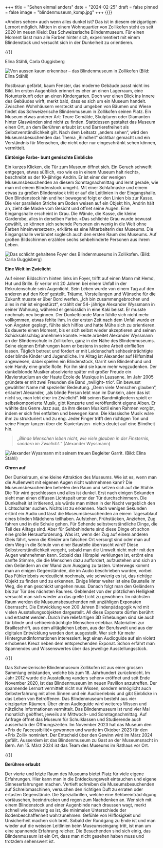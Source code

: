+++
title = "Sehen einmal anders"
date = "2024-02-25"
draft = false
pinned = false
image = "blindenmuseum_komp.jpg"
+++
{{</lead>}}

«Anders sehen» auch wenn alles dunkel ist? Das ist in diesem einzigartigen Lernort möglich. Mitten in einem Wohnquartier von Zollikofen steht es seit 2020 im neuen Kleid: Das Schweizerische Blindenmuseum. Für einen Moment lässt man alle Farben hinter sich, experimentiert mit einem Blindenstock und versucht sich in der Dunkelheit zu orientieren. 

{{</lead>}}

Elina Stähli, Carla Guggisberg

![Von aussen kaum erkennbar – das Blindenmuseum in Zollikofen (Bild: Elina Stähli)](blindenmuseum_komp.jpg)

Rostbraun gefärbt, kaum Fenster, das moderne Gebäude passt nicht ins Bild. Im ersten Augenblick erinnert es eher an einen Lagerraum, eine Notunterkunft oder an einen Kindergarten. Doch wer einen Blick ins Innere des Gebäudes wirft, merkt bald, dass es sich um ein Museum handelt. Zwischen Wohnhäusern versteckt und umgeben von Bäumen und Wiese findet das Schweizerische Blindenmuseum in Zollikofen seinen Platz. Ein Museum etwas anderer Art: Teure Gemälde, Skulpturen oder Diamanten hinter Glaswänden sind nicht zu finden. Stattdessen gestaltet das Museum einen Ort, an dem Berühren erlaubt ist und Barrierefreiheit als Selbstverständlichkeit gilt.  Nach dem Leitsatz „anders sehen“, wird den Museumsbesuchenden das Thema „Blindheit“ sichtbar gemacht und ein Verständnis für Menschen, die nicht oder nur eingeschränkt sehen können, vermittelt.

**Eintönige Farbe- bunt gemischte Einblicke**

Ein kurzes Klicken, die Tür zum Museum öffnet sich. Ein Geruch schweift entgegen, etwas süßlich, «so wie es in einem Museum halt riecht», beschreibt es der 10-jährige Andrin. Er ist einer der wenigen Museumsbesuchenden an diesem Sonntagnachmittag und lernt gerade, wie man mit einem Blindenstock umgeht. Mit einer Schlafmaske und einem etwas zu großen Blindenstock tritt er auf die Leitlinien in der Eingangshalle. Den Blindenstock hin und her bewegend folgt er den Linien bis zur Kasse. Die vier parallelen Striche am Boden weisen auf ein Objekt hin, Andrin hält an, zieht die Maske vom Gesicht und öffnet seine Augen. Eine Eingangshalle erscheint in Grau. Die Wände, die Kasse, die kleine Garderobe, alles in derselben Farbe. «Das schlichte Grau wurde bewusst gewählt, so können sich sehende Personen ein wenig in die Welt ohne Farben hineinversetzen», erklärte es eine Mitarbeiterin des Museums. Die Eingangshalle verbindet sogleich auch den ersten Raum des Museums. Auf großen Bildschirmen erzählen sechs sehbehinderte Personen aus ihrem Leben.

![Das schlicht gehaltene Foyer des Blindenmuseums in Zollikofen. (Bild: Carla Guggisberg)](foyer.jpg)

**Eine Welt im Zwielicht** 

Auf einem Bildschirm hinten links im Foyer, trifft auf einen Mann mit Hemd, Hut und Brille. Er verlor mit 20 Jahren bei einem Unfall in der Rekrutenschule sein Augenlicht. Sein Leben wurde von einem Tag auf den anderen auf den Kopf gestellt. Träume, Vorstellungen und Wünsche für die Zukunft musste er über Bord werfen. „Ich bin zusammengebrochen und alles in mir ist eingestürzt“, erzählt der 54- jährige Alexander Wyssmann in seiner Wohnung, während er genüsslich in eine Kaki beisst. Er musste nochmals neu beginnen. Der Dunkelblonde Mann fühlte sich nicht mehr vollkommen, etwas fehlte ihm. In der ersten Zeit nach dem Unfall wurde er von Ängsten geplagt, fühlte sich hilflos und hatte Mühe sich zu orientieren. Es dauerte einen Moment, bis er sich selbst wieder akzeptieren und seinen Schicksalsschlag annehmen konnte.
Heute arbeitet Alexander Wyssmann an der Blindenschule in Zollikofen, ganz in der Nähe des Blindenmuseums. Seine eigenen Erfahrungen kann er bestens in seine Arbeit einfließen lassen. Täglich betreut und fördert er mit Leidenschaft sehbeeinträchtigte oder blinde Kinder und Jugendliche. Im Alltag ist Alexander auf Hilfsmittel angewiesen, dabei spielen ein Blindenstock, Garrit sein Blindenhund und sein Handy eine große Rolle. Für ihn sind sie kaum mehr wegzudenken.
Der dunkelblonde Musiker absolvierte später mit großer Freude ein Klavierstudium an der Haute École de Musique in Lausanne. Im Jahr 2005 gründete er mit zwei Freunden die Band „twilight- trio“. Ein bewusst gewählter Name mit spezieller Bedeutung. „Denn viele Menschen glauben“, erläutert Alexander, „als blinde Person lebt man im Dunkeln, aber das ist nicht so, man lebt eher im Zwielicht“. Mit seinen Bandmitgliedern spielt er selbstkomponierte Musik, gibt Konzerte und veröffentlicht eigene Alben. Er wählte das Genre Jazz aus, da ihm diesen Musikstil einen Rahmen vorgibt, indem er sich frei entfalten und bewegen kann. Die klassische Musik wäre ihm zu strukturiert und zu eng. Jeder Finger trifft den richtigen Ton und seine Finger tanzen über die Klaviertasten- nichts deutet auf eine Blindheit hin. 

> *„Blinde Menschen leben nicht, wie viele glauben in der Finsternis, sondern im Zwielicht.“* (Alexander Wyssmann)

![Alexander Wyssmann mit seinem treuen Begleiter Garrit. (Bild: Elina Stähli)](alexander_wyssmann.komp.jpg)

**Ohren auf**

Der Dunkelraum, eine kleine Attraktion des Museums. Wie ist es, wenn man die Außenwelt mit eigenen Augen nicht wahrnehmen kann? Die Museumsbesuchenden betreten den Raum und setzen sich auf die Stühle. Die Tür wird geschlossen und alles ist dunkel. Erst nach einigen Sekunden sieht man einen diffusen Lichtspalt unter der Tür durchschimmern. Die Dunkelheit ist irritierend, als würde man mitten in der Nacht vergeblich den Lichtschalter suchen. Nichts ist zu erkennen. Nach wenigen Sekunden ertönt ein Audio und lässt die Museumsbesuchenden an einem Tagesablauf eines blinden Mädchens teilhaben. Aufstehen, Frühstücken, Anziehen, Zug fahren und in die Schule gehen. Für Sehende selbstverständliche Dinge, die Teil des Alltags sind. Aber für Sehbehinderte sind diese Dinge oft schon eine große Herausforderung. Was ist, wenn der Zug auf einem anderen Gleis fährt, wenn die Kleider am falschen Ort versorgt sind oder man auf dem Weg in die Schule von einer Baustelle überrascht wird? Diese Selbstverständlichkeit vergeht, sobald man die Umwelt nicht mehr mit den Augen wahrnehmen kann. Sobald das Hörspiel verklungen ist, ertönt eine sanfte Stimme, die die Menschen dazu auffordert, aufzustehen und sich an den Geländern an der Wand zum Ausgang zu tasten. Unterwegs kommt man an einigen Gegenständen, die im Audio beschrieben wurden, vorbei. Das Fühlerlebnis verdeutlicht nochmals, wie schwierig es ist, das richtige Objekt zu finden und zu erkennen. Einige Meter weiter ist eine Baustelle im Weg, die man geschickt umgehen muss. Danach folgt man den Geländern bis zur Tür des nächsten Raumes. 
Geblendet von der plötzlichen Helligkeit versucht man sich wieder an das grelle Licht zu gewöhnen. Im nächsten Raum werden die Museumsbesuchenden mit unzähligen Exponaten überrascht. 
Die Entwicklung von 200 Jahren Blindenpädagogik wird mit vielen Ausstellungsobjekten dargestellt. All diese Exponate dürfen berührt und ertastet werden. Durch ihre reliefartigen 3D Erhebungen sind sie auch für blinde und sehbeeinträchtigte Menschen erlebbar. Materialien zur Brailleschrift, aus dem alltäglichen Leben, aus der Berufswelt und aus der digitalen Entwicklung werden dort ausgestellt. Wer sich für mehr Hintergrundinformationen interessiert, legt einen Audioguide auf ein violett erhobenes Kreuz neben dem entsprechenden Exponat. Schon erfährt man Spannendes und Wissenswertes über das jeweilige Ausstellungsstück. 

{{<box>}}

Das Schweizerische Blindenmuseum Zollikofen ist aus einer grossen Sammlung entstanden, welche bis zum 18. Jahrhundert zurückreicht. Im Jahr 2012 wurde die Ausstellung «anders sehen» eröffnet und seit Ende November 2020, ist das Blindenmuseum im neuen Pavillon anzutreffen. Der spannende Lernort vermittelt nicht nur Wissen, sondern ermöglicht auch Selbsterfahrung mit allen Sinnen und ein Audioerlebnis und gibt Einblicke in das Leben von Betroffenen. Das Blindenmuseum besteht aus vier einzigarten Räumen. Über einen Audioguide wird weiteres Wissen und nützliche Informationen vermittelt. 
Das Blindenmuseum ist rund vier Mal monatlich geöffnet, jeweils am Mittwoch- und Sonntagnachmittag. Auf Anfrage öffnet das Museum für Schulklassen und Studierende auch ausserhalb der Öffnungszeiten. 
Im November 2023 hat das Museum den «Prix de l’accessibilité» gewonnen und wurde im Oktober 2023 für den «Prix Zolli» nominiert. Der Entscheid über den Gewinn wird im März 2024 gefällt. Ausserdem ist das Blindenmuseum zu Gast an der Museumsnacht in Bern. Am 15. März 2024 ist das Team des Museums im Rathaus vor Ort.

{{<box>}}

**Berühren erlaubt**

Der vierte und letzte Raum des Museums bietet Platz für viele eigene Erfahrungen. Hier kann man in die Entdeckungswelt eintauchen und eigene Sinneserfahrungen machen. Vertieft schreiben die Museumsbesuchenden auf Schreibmaschinen, versuchen den richtigen Duft zu erraten oder ertasten Gegenstände. Die Spezialbrillen, welche eine Sehbeeinträchtigung vortäuschen, beeindrucken und regen zum Nachdenken an. Wer sich mit einem Blindenstock und einer Augenbinde nach draussen wagt, merkt schnell wie schwierig es ist, die minimalen Unterschiede der Bodenbeschaffenheit wahrzunehmen. Gefühle von Hilflosigkeit und Unsicherheit machen sich breit. Sobald der Rundgang zu Ende ist und man wieder auf die weissen Leitlinien beim Museumseingang tritt, ist man um eine spannende Erfahrung reicher. Die Besuchenden sind sich einig, das Blindenmuseum ist ein Ort, dass man nicht gesehen haben muss und trotzdem sehenswert ist.